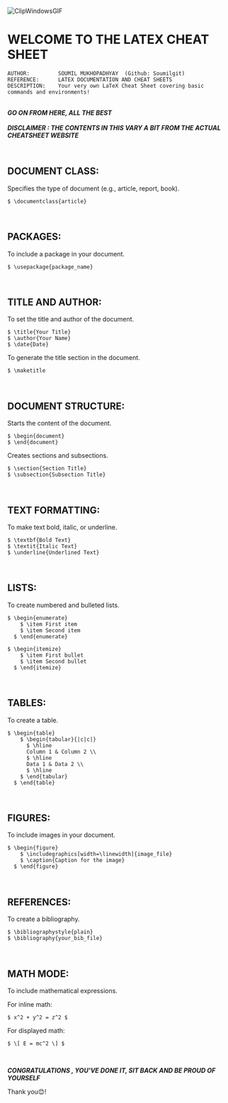 ![ClipWindowsGIF](https://github.com/user-attachments/assets/4403fd09-5357-4f6a-9876-4780820a79d5)
# **WELCOME TO THE LATEX CHEAT SHEET**

    AUTHOR:         SOUMIL MUKHOPADHYAY  (Github: Soumilgit)
    REFERENCE:      LATEX DOCUMENTATION AND CHEAT SHEETS
    DESCRIPTION:    Your very own LaTeX Cheat Sheet covering basic commands and environments!

<br>**_GO ON FROM HERE, ALL THE BEST_**</br>
<br>**_DISCLAIMER : THE CONTENTS IN THIS VARY A BIT FROM THE ACTUAL CHEATSHEET WEBSITE_**</br>

<br/>

## DOCUMENT CLASS:

Specifies the type of document (e.g., article, report, book).

    $ \documentclass{article}

<br/>

## PACKAGES:

To include a package in your document.

    $ \usepackage{package_name}

<br/>

## TITLE AND AUTHOR:

To set the title and author of the document.

    $ \title{Your Title}
    $ \author{Your Name}
    $ \date{Date}

To generate the title section in the document.

    $ \maketitle

<br/>

## DOCUMENT STRUCTURE:

Starts the content of the document.

    $ \begin{document}
    $ \end{document}

Creates sections and subsections.

    $ \section{Section Title}
    $ \subsection{Subsection Title}

<br/>

## TEXT FORMATTING:

To make text bold, italic, or underline.

    $ \textbf{Bold Text}
    $ \textit{Italic Text}
    $ \underline{Underlined Text}

<br/>

## LISTS:

To create numbered and bulleted lists.

    $ \begin{enumerate}
        $ \item First item
        $ \item Second item
      $ \end{enumerate}

    $ \begin{itemize}
        $ \item First bullet
        $ \item Second bullet
      $ \end{itemize}

<br/>

## TABLES:

To create a table.

    $ \begin{table}
        $ \begin{tabular}{|c|c|}
          $ \hline
          Column 1 & Column 2 \\
          $ \hline
          Data 1 & Data 2 \\
          $ \hline
        $ \end{tabular}
      $ \end{table}

<br/>

## FIGURES:

To include images in your document.

    $ \begin{figure}
        $ \includegraphics[width=\linewidth]{image_file}
        $ \caption{Caption for the image}
      $ \end{figure}

<br/>

## REFERENCES:

To create a bibliography.

    $ \bibliographystyle{plain}
    $ \bibliography{your_bib_file}

<br/>

## MATH MODE:

To include mathematical expressions.

For inline math:

    $ x^2 + y^2 = z^2 $

For displayed math:

    $ \[ E = mc^2 \] $

<br/>


**_CONGRATULATIONS , YOU'VE DONE IT, SIT BACK AND BE PROUD OF YOURSELF_**

Thank you😊!


